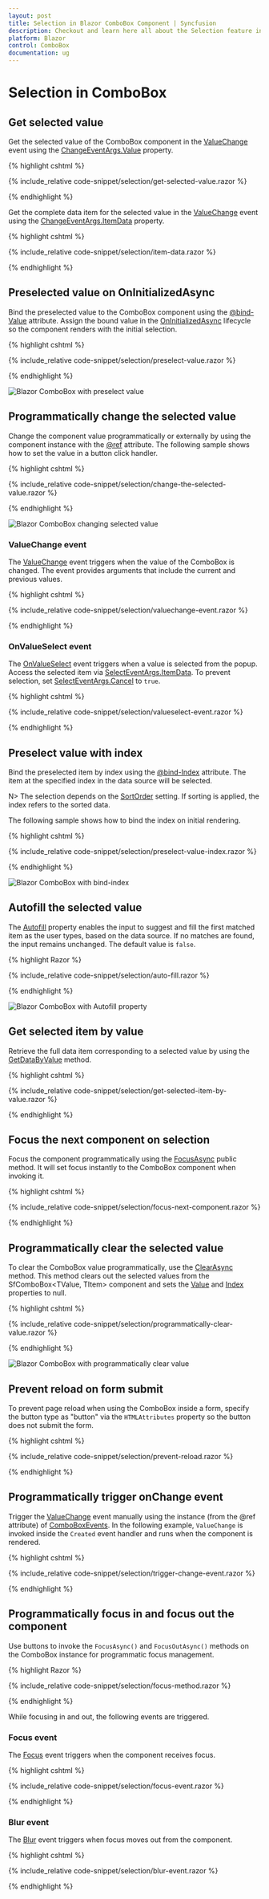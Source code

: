 ```yaml
---
layout: post
title: Selection in Blazor ComboBox Component | Syncfusion
description: Checkout and learn here all about the Selection feature in Syncfusion Blazor ComboBox component and more.
platform: Blazor
control: ComboBox
documentation: ug
---
```


# Selection in ComboBox

## Get selected value

Get the selected value of the ComboBox component in the [ValueChange](https://help.syncfusion.com/cr/blazor/Syncfusion.Blazor.DropDowns.ComboBoxEvents-2.html#Syncfusion_Blazor_DropDowns_ComboBoxEvents_2_ValueChange) event using the [ChangeEventArgs.Value](https://help.syncfusion.com/cr/blazor/Syncfusion.Blazor.DropDowns.ChangeEventArgs-2.html#Syncfusion_Blazor_DropDowns_ChangeEventArgs_2_Value) property.

{% highlight cshtml %}

{% include_relative code-snippet/selection/get-selected-value.razor %}

{% endhighlight %}

Get the complete data item for the selected value in the [ValueChange](https://help.syncfusion.com/cr/blazor/Syncfusion.Blazor.DropDowns.ComboBoxEvents-2.html#Syncfusion_Blazor_DropDowns_ComboBoxEvents_2_ValueChange) event using the [ChangeEventArgs.ItemData](https://help.syncfusion.com/cr/blazor/Syncfusion.Blazor.DropDowns.ChangeEventArgs-2.html#Syncfusion_Blazor_DropDowns_ChangeEventArgs_2_ItemData) property.

{% highlight cshtml %}

{% include_relative code-snippet/selection/item-data.razor %}

{% endhighlight %}

## Preselected value on OnInitializedAsync

Bind the preselected value to the ComboBox component using the [@bind-Value](https://help.syncfusion.com/cr/blazor/Syncfusion.Blazor.DropDowns.SfComboBox-2.html#Syncfusion_Blazor_DropDowns_SfComboBox_2_Value) attribute. Assign the bound value in the [OnInitializedAsync](https://learn.microsoft.com/en-us/aspnet/core/blazor/components/lifecycle?view=aspnetcore-6.0#component-initialization-oninitializedasync) lifecycle so the component renders with the initial selection.

{% highlight cshtml %}

{% include_relative code-snippet/selection/preselect-value.razor %}

{% endhighlight %}

![Blazor ComboBox with preselect value](./images/selection/blazor_combobox_preselect-value.png)

## Programmatically change the selected value

Change the component value programmatically or externally by using the component instance with the [@ref](https://learn.microsoft.com/en-us/aspnet/core/mvc/views/razor?view=aspnetcore-7.0#ref) attribute. The following sample shows how to set the value in a button click handler.

{% highlight cshtml %}

{% include_relative code-snippet/selection/change-the-selected-value.razor %}

{% endhighlight %}

![Blazor ComboBox changing selected value](./images/selection/blazor_combobox_changing-selected-value.gif)

### ValueChange event

The [ValueChange](https://help.syncfusion.com/cr/blazor/Syncfusion.Blazor.DropDowns.ComboBoxEvents-2.html#Syncfusion_Blazor_DropDowns_ComboBoxEvents_2_ValueChange) event triggers when the value of the ComboBox is changed. The event provides arguments that include the current and previous values.

{% highlight cshtml %}

{% include_relative code-snippet/selection/valuechange-event.razor %}

{% endhighlight %}

### OnValueSelect event

The [OnValueSelect](https://help.syncfusion.com/cr/blazor/Syncfusion.Blazor.DropDowns.ComboBoxEvents-2.html#Syncfusion_Blazor_DropDowns_ComboBoxEvents_2_OnValueSelect) event triggers when a value is selected from the popup. Access the selected item via [SelectEventArgs.ItemData](https://help.syncfusion.com/cr/blazor/Syncfusion.Blazor.DropDowns.SelectEventArgs-1.html#Syncfusion_Blazor_DropDowns_SelectEventArgs_1_ItemData). To prevent selection, set [SelectEventArgs.Cancel](https://help.syncfusion.com/cr/blazor/Syncfusion.Blazor.DropDowns.SelectEventArgs-1.html#Syncfusion_Blazor_DropDowns_SelectEventArgs_1_Cancel) to `true`.

{% highlight cshtml %}

{% include_relative code-snippet/selection/valueselect-event.razor %}

{% endhighlight %}

## Preselect value with index

Bind the preselected item by index using the [@bind-Index](https://help.syncfusion.com/cr/blazor/Syncfusion.Blazor.DropDowns.SfComboBox-2.html#Syncfusion_Blazor_DropDowns_SfComboBox_2_Index) attribute. The item at the specified index in the data source will be selected.

N> The selection depends on the [SortOrder](https://help.syncfusion.com/cr/blazor/Syncfusion.Blazor.DropDowns.SortOrder.html) setting. If sorting is applied, the index refers to the sorted data.

The following sample shows how to bind the index on initial rendering.

{% highlight cshtml %}

{% include_relative code-snippet/selection/preselect-value-index.razor %}

{% endhighlight %}

![Blazor ComboBox with bind-index](./images/selection/blazor_combobox_preselect-value-index.png)

## Autofill the selected value

The [Autofill](https://help.syncfusion.com/cr/blazor/Syncfusion.Blazor.DropDowns.SfComboBox-2.html#Syncfusion_Blazor_DropDowns_SfComboBox_2_Autofill) property enables the input to suggest and fill the first matched item as the user types, based on the data source. If no matches are found, the input remains unchanged. The default value is `false`.

{% highlight Razor %}

{% include_relative code-snippet/selection/auto-fill.razor %}

{% endhighlight %} 

![Blazor ComboBox with Autofill property](./images/selection/blazor_combobox_with-autofill-property.gif)

## Get selected item by value

Retrieve the full data item corresponding to a selected value by using the [GetDataByValue](https://help.syncfusion.com/cr/blazor/Syncfusion.Blazor.DropDowns.SfComboBox-2.html#Syncfusion_Blazor_DropDowns_SfComboBox_2_GetDataByValue__0_) method.

{% highlight cshtml %}

{% include_relative code-snippet/selection/get-selected-item-by-value.razor %}

{% endhighlight %}

## Focus the next component on selection

Focus the component programmatically using the [FocusAsync](https://help.syncfusion.com/cr/blazor/Syncfusion.Blazor.DropDowns.SfDropDownList-2.html#Syncfusion_Blazor_DropDowns_SfDropDownList_2_FocusAsync) public method. It will set focus instantly to the ComboBox component when invoking it. 

{% highlight cshtml %}

{% include_relative code-snippet/selection/focus-next-component.razor %}

{% endhighlight %}

## Programmatically clear the selected value

To clear the ComboBox value programmatically, use the [ClearAsync](https://help.syncfusion.com/cr/blazor/Syncfusion.Blazor.DropDowns.SfDropDownList-2.html#Syncfusion_Blazor_DropDowns_SfDropDownList_2_ClearAsync) method. This method clears out the selected values from the SfComboBox<TValue, TItem> component and sets the [Value](https://help.syncfusion.com/cr/blazor/Syncfusion.Blazor.DropDowns.SfDropDownList-2.html#Syncfusion_Blazor_DropDowns_SfDropDownList_2_Value) and [Index](https://help.syncfusion.com/cr/blazor/Syncfusion.Blazor.DropDowns.SfDropDownList-2.html#Syncfusion_Blazor_DropDowns_SfDropDownList_2_Index) properties to null.

{% highlight cshtml %}

{% include_relative code-snippet/selection/programmatically-clear-value.razor %}

{% endhighlight %}

![Blazor ComboBox with programmatically clear value](./images/selection/blazor_combobox_with-programmatically-clear-value.gif)

## Prevent reload on form submit

To prevent page reload when using the ComboBox inside a form, specify the button type as "button" via the `HTMLAttributes` property so the button does not submit the form.

{% highlight cshtml %}

{% include_relative code-snippet/selection/prevent-reload.razor %}

{% endhighlight %}

## Programmatically trigger onChange event

Trigger the [ValueChange](https://help.syncfusion.com/cr/blazor/Syncfusion.Blazor.DropDowns.ComboBoxEvents-2.html#Syncfusion_Blazor_DropDowns_ComboBoxEvents_2_ValueChange) event manually using the instance (from the @ref attribute) of [ComboBoxEvents](https://help.syncfusion.com/cr/blazor/Syncfusion.Blazor.DropDowns.ComboBoxEvents-2.html). In the following example, `ValueChange` is invoked inside the `Created` event handler and runs when the component is rendered.

{% highlight cshtml %}

{% include_relative code-snippet/selection/trigger-change-event.razor %}

{% endhighlight %}

## Programmatically focus in and focus out the component

Use buttons to invoke the `FocusAsync()` and `FocusOutAsync()` methods on the ComboBox instance for programmatic focus management.

{% highlight Razor %}

{% include_relative code-snippet/selection/focus-method.razor %}

{% endhighlight %}

While focusing in and out, the following events are triggered.

### Focus event

The [Focus](https://help.syncfusion.com/cr/blazor/Syncfusion.Blazor.DropDowns.ComboBoxEvents-2.html#Syncfusion_Blazor_DropDowns_ComboBoxEvents_2_Focus) event triggers when the component receives focus. 

{% highlight cshtml %}

{% include_relative code-snippet/selection/focus-event.razor %}

{% endhighlight %}

### Blur event

The [Blur](https://help.syncfusion.com/cr/blazor/Syncfusion.Blazor.DropDowns.ComboBoxEvents-2.html#Syncfusion_Blazor_DropDowns_ComboBoxEvents_2_Blur) event triggers when focus moves out from the component. 

{% highlight cshtml %}

{% include_relative code-snippet/selection/blur-event.razor %}

{% endhighlight %}